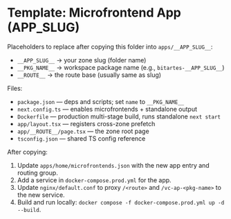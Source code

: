 # Template: Microfrontend App (__APP_SLUG__)

Placeholders to replace after copying this folder into `apps/__APP_SLUG__`:
- `__APP_SLUG__` → your zone slug (folder name)
- `__PKG_NAME__` → workspace package name (e.g., `bitartes-__APP_SLUG__`)
- `__ROUTE__` → the route base (usually same as slug)

Files:
- `package.json` — deps and scripts; set `name` to `__PKG_NAME__`
- `next.config.ts` — enables microfrontends + standalone output
- `Dockerfile` — production multi-stage build, runs standalone `next start`
- `app/layout.tsx` — registers cross-zone prefetch
- `app/__ROUTE__/page.tsx` — the zone root page
- `tsconfig.json` — shared TS config reference

After copying:
1. Update `apps/home/microfrontends.json` with the new app entry and routing group.
2. Add a service in `docker-compose.prod.yml` for the app.
3. Update `nginx/default.conf` to proxy `/<route>` and `/vc-ap-<pkg-name>` to the new service.
4. Build and run locally: `docker compose -f docker-compose.prod.yml up -d --build`.